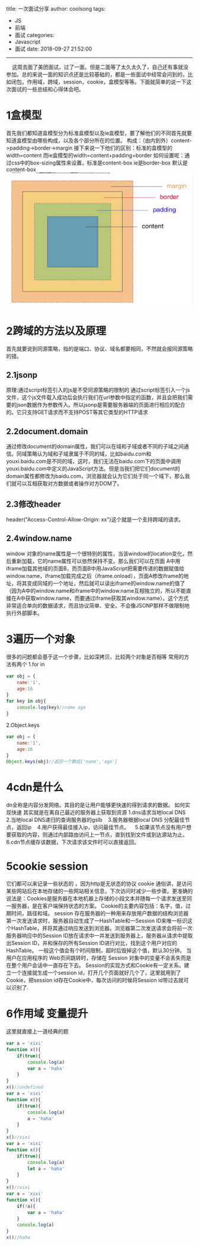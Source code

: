 title: 一次面试分享
author: coolsong
tags:
  - JS
  - 前端
  - 面试
categories:
  - Javascript
  - 面试
date: 2018-09-27 21:52:00
---
&nbsp;&nbsp;&nbsp;&nbsp;这周去面了美团面试，过了一面。但是二面等了太久太久了，自己还有事就没参加。总的来说一面的知识点还是比较基础的，都是一些面试中经常会问到的，比如闭包，作用域，跨域，session，cookie，盒模型等等。下面就简单的说一下这次面试的一些总结和心得体会吧。
<!--MORE-->
# 1盒模型

首先我们都知道盒模型分为标准盒模型以及ie盒模型，要了解他们的不同首先就要知道盒模型由哪些构成，以及各个部分所在的位置。
构成：（由️内到外）content->padding->border->margin
接下来说一下他们的区别：标准的盒模型的width=content    而ie盒模型的width=content+padding+border
如何设置呢：通过css中的box-sizing属性来设置，标准是content-box  ie是border-box   默认是content-box
![My Pic](/images/box.png)
# 2跨域的方法以及原理
首先就要说到同源策略，指的是端口、协议、域名都要相同，不然就会报同源策略的错。 

## 2.1jsonp
原理:通过script标签引入的js是不受同源策略的限制的 通过script标签引入一个js文件，这个js文件载入成功后会执行我们在url参数中指定的函数，并且会把我们需要的json数据作为参数传入。所以jsonp是需要服务器端的页面进行相应的配合的。它只支持GET请求而不支持POST等其它类型的HTTP请求

## 2.2document.domain
通过修改document的domain属性，我们可以在域和子域或者不同的子域之间通信。同域策略认为域和子域隶属于不同的域，比如baidu.com和 youxi.baidu.com是不同的域，这时，我们无法在baidu.com下的页面中调用youxi.baidu.com中定义的JavaScript方法。但是当我们把它们document的domain属性都修改为baidu.com，浏览器就会认为它们处于同一个域下，那么我们就可以互相获取对方数据或者操作对方DOM了。

## 2.3修改header
header("Access-Control-Allow-Origin: xx")这个就是一个支持跨域的请求。

## 2.4window.name
window 对象的name属性是一个很特别的属性，当该window的location变化，然后重新加载，它的name属性可以依然保持不变。那么我们可以在页面 A中用iframe加载其他域的页面B，而页面B中用JavaScript把需要传递的数据赋值给window.name，iframe加载完成之后（iframe.onload），页面A修改iframe的地址，将其变成同域的一个地址，然后就可以读出iframe的window.name的值了（因为A中的window.name和iframe中的window.name互相独立的，所以不能直接在A中获取window.name，而要通过iframe获取其window.name）。这个方式非常适合单向的数据请求，而且协议简单、安全。不会像JSONP那样不做限制地执行外部脚本。

# 3遍历一个对象
很多的问题都会基于这一个步骤，比如深拷贝、比较两个对象是否相等
常用的方法有两个
1.for in 
```Javascript
var obj = {
	name:'1',
	age:16
}
for key in obj{
	console.log(key)//name age
}
```
2.Object.keys
```Javascript
var obj = {
	name:'1',
	age:16
}
Object.keys(obj)//返回一个数组['name','age']
```

# 4cdn是什么
dn全称是内容分发网络。其目的是让用户能够更快速的得到请求的数据。
如何实现快速 其实就是在离自己最近的服务器上获取到资源
 1.dns请求当地local DNS    2.当地local DNS递归的查询服务器的gslb    3.服务器根据local DNS 分配最佳节点，返回ip    4.用户获得最佳接入ip，访问最佳节点。    5.如果该节点没有用户想要获取的内容，则通过内部路由访问上一节点，直到找到文件或到达源站为止。    6.cdn节点缓存该数据，下次请求该文件时可以直接返回。

# 5cookie session
它们都可以来记录一些状态的 ，因为http是无状态的协议
cookie
通俗讲，是访问某些网站后在本地存储的一些网站相关信息，下次访问时减少一些步骤。更准确的说法是：Cookies是服务器在本地机器上存储的小段文本并随每一个请求发送至同一服务器，是在客户端保持状态的方案。
Cookie的主要内容包括：名字，值，过期时间，路径和域。
session
存在服务器的一种用来存放用户数据的结构浏览器第一次发送请求时，服务器自动生成了一HashTable和一Session ID来唯一标识这个HashTable，并将其通过响应发送到浏览器。浏览器第二次发送请求会将前一次服务器响应中的Session ID放在请求中一并发送到服务器上，服务器从请求中提取出Session ID，并和保存的所有Session ID进行对比，找到这个用户对应的HashTable。 
一般这个值会有个时间限制，超时后毁掉这个值，默认30分钟。
当用户在应用程序的 Web页间跳转时，存储在 Session 对象中的变量不会丢失而是在整个用户会话中一直存在下去。
Session的实现方式和Cookie有一定关系。建立一个连接就生成一个session id，打开几个页面就好几个了，这里就用到了Cookie，把session id存在Cookie中，每次访问的时候将Session id带过去就可以识别了.

# 6作用域 变量提升
这里就直接上一道经典的题
```Javascript
var a = 'xixi'
function x(){
	if(true){
		console.log(a)
		var a = 'haha'
	}
}
x()//undefined
var a = 'xixi'
function x(){
	if(true){
		console.log(a)
	    a = 'haha'
	}
}
x()//xixi
var a = 'xixi'
function x(){
	if(true){
		console.log(a)
		let a = 'haha'
	}
}
x()//xixi
var a = 'xixi'
function x(){
	if(!a){
		var a = 'haha'
	}
	console.log(a)
}
x()//haha
```